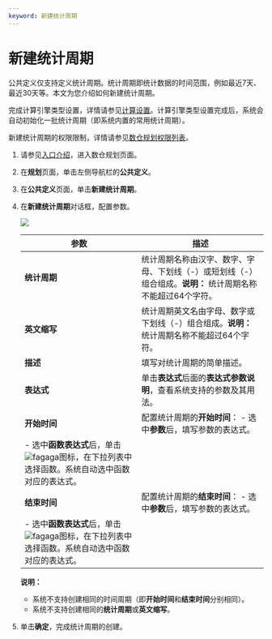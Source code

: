 ```yaml
---
keyword: 新建统计周期
---
```


# 新建统计周期

公共定义仅支持定义统计周期。统计周期即统计数据的时间范围，例如最近7天、最近30天等。本文为您介绍如何新建统计周期。

完成计算引擎类型设置，详情请参见[计算设置](/cn.zh-CN/全局管理/管理中心/计算设置.md)。计算引擎类型设置完成后，系统会自动初始化一批统计周期（即系统内置的常用统计周期）。

新建统计周期的权限限制，详情请参见[数仓规划权限列表](/cn.zh-CN/权限管理/数仓规划权限列表.md)。

1.  请参见[入口介绍](/cn.zh-CN/数仓规划/概述.md)，进入数仓规划页面。

2.  在**规划**页面，单击左侧导航栏的**公共定义**。

3.  在**公共定义**页面，单击**新建统计周期**。

4.  在**新建统计周期**对话框，配置参数。

    ![](https://static-aliyun-doc.oss-accelerate.aliyuncs.com/assets/img/zh-CN/5956948951/p41422.png)

    |参数|描述|
    |--|--|
    |**统计周期**|统计周期名称由汉字、数字、字母、下划线（-）或短划线（-）组合组成。**说明：** 统计周期名称不能超过64个字符。 |
    |**英文缩写**|统计周期英文名由字母、数字或下划线（-）组合组成。**说明：** 统计周期名称不能超过64个字符。 |
    |**描述**|填写对统计周期的简单描述。|
    |**表达式**|单击**表达式**后面的**表达式参数说明**，查看系统支持的参数及其用法。|
    |**开始时间**|配置统计周期的**开始时间**：     -   选中**参数**后，填写参数的表达式。
    -   选中**函数表达式**后，单击![fagaga](https://static-aliyun-doc.oss-accelerate.aliyuncs.com/assets/img/zh-CN/7655209951/p93804.png)图标，在下拉列表中选择函数。系统自动选中函数对应的表达式。 |
    |**结束时间**|配置统计周期的**结束时间**：     -   选中**参数**后，填写参数的表达式。
    -   选中**函数表达式**后，单击![fagaga](https://static-aliyun-doc.oss-accelerate.aliyuncs.com/assets/img/zh-CN/7655209951/p93804.png)图标，在下拉列表中选择函数。系统自动选中函数对应的表达式。 |

    **说明：**

    -   系统不支持创建相同的时间周期（即**开始时间**和**结束时间**分别相同）。
    -   系统不支持创建相同的**统计周期**或**英文缩写**。
5.  单击**确定**，完成统计周期的创建。


